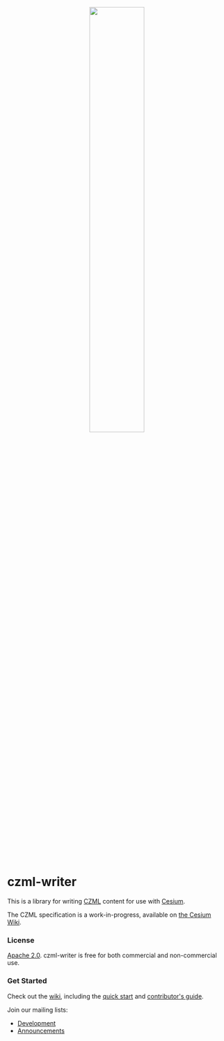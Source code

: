 <p align="center">
<img src="https://github.com/AnalyticalGraphicsInc/cesium/wiki/logos/Cesium_Logo_Color.jpg" width="50%" />
</p>

czml-writer
===========

This is a library for writing [CZML](http://cesium.agi.com/czml.html) content for use with [Cesium](http://cesium.agi.com/).

The CZML specification is a work-in-progress, available on [the Cesium Wiki](https://github.com/AnalyticalGraphicsInc/cesium/wiki/Cesium-Language-%28CZML%29-Guide).

### License ###

[Apache 2.0](http://www.apache.org/licenses/LICENSE-2.0.html).  czml-writer is free for both commercial and non-commercial use.

### Get Started ###

Check out the [wiki](https://github.com/AnalyticalGraphicsInc/czml-writer/wiki), including the [quick start](https://github.com/AnalyticalGraphicsInc/czml-writer/wiki/Quick-Start) and [contributor's guide](https://github.com/AnalyticalGraphicsInc/czml-writer/wiki/Contributor's-Guide).


Join our mailing lists:
* [Development](https://groups.google.com/d/forum/cesium-dev)
* [Announcements](https://groups.google.com/d/forum/cesium-announce)